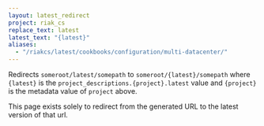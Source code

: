 ```yaml
---
layout: latest_redirect
project: riak_cs
replace_text: latest
latest_text: "{latest}"
aliases:
  - "/riakcs/latest/cookbooks/configuration/multi-datacenter/"
---
```


Redirects `someroot/latest/somepath` to `someroot/{latest}/somepath` 
where `{latest}` is the `project_descriptions.{project}.latest` value
and `{project}` is the metadata value of `project` above.

This page exists solely to redirect from the generated URL to the latest version of
that url.



